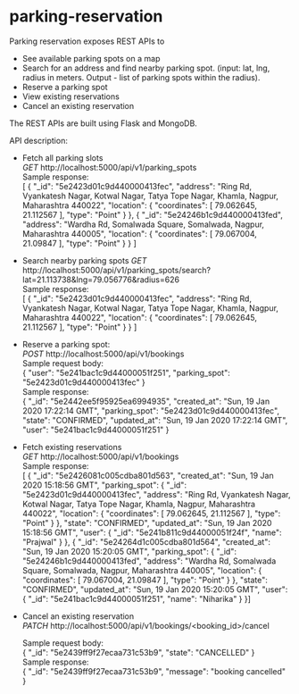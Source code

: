 # parking-reservation

Parking reservation exposes REST APIs to
- See available parking spots on a map
 - Search for an address and find nearby parking spot. (input: lat, lng, radius in meters. Output - list of
parking spots within the radius).
-  Reserve a parking spot
-  View existing reservations
-  Cancel an existing reservation

The REST APIs are built using Flask and MongoDB.

API description:

- Fetch all parking slots<br>
    *GET*  http://localhost:5000/api/v1/parking_spots
    <br>
    Sample response: <br>
    [
    {
        "_id": "5e2423d01c9d440000413fec",
        "address": "Ring Rd, Vyankatesh Nagar, Kotwal Nagar, Tatya Tope Nagar, Khamla, Nagpur, Maharashtra 440022",
        "location": {
            "coordinates": [
                79.062645,
                21.112567
            ],
            "type": "Point"
        }
    },
    {
        "_id": "5e24246b1c9d440000413fed",
        "address": "Wardha Rd, Somalwada Square, Somalwada, Nagpur, Maharashtra 440005",
        "location": {
            "coordinates": [
                79.067004,
                21.09847
            ],
            "type": "Point"
        }
    }
    ]
    
- Search nearby parking spots
    *GET* http://localhost:5000/api/v1/parking_spots/search?lat=21.113738&lng=79.056776&radius=626
    <br>
    Sample response: <br>
    [
    {
        "_id": "5e2423d01c9d440000413fec",
        "address": "Ring Rd, Vyankatesh Nagar, Kotwal Nagar, Tatya Tope Nagar, Khamla, Nagpur, Maharashtra 440022",
        "location": {
            "coordinates": [
                79.062645,
                21.112567
            ],
            "type": "Point"
        }
    }
    ]
- Reserve a parking spot: <br>
    *POST* http://localhost:5000/api/v1/bookings
    <br>
    Sample request body:
    <br>
    {
	"user": "5e241bac1c9d44000051f251",
	"parking_spot": "5e2423d01c9d440000413fec"
    }
    <br>
    Sample response:
    <br>
    {
    "_id": "5e2442ee5f95925ea6994935",
    "created_at": "Sun, 19 Jan 2020 17:22:14 GMT",
    "parking_spot": "5e2423d01c9d440000413fec",
    "state": "CONFIRMED",
    "updated_at": "Sun, 19 Jan 2020 17:22:14 GMT",
    "user": "5e241bac1c9d44000051f251"
    }
   <br>
- Fetch existing reservations
    <br>
    *GET* http://localhost:5000/api/v1/bookings
    <br>
    Sample response:
    <br>
    [
    {
        "_id": "5e2426081c005cdba801d563",
        "created_at": "Sun, 19 Jan 2020 15:18:56 GMT",
        "parking_spot": {
            "_id": "5e2423d01c9d440000413fec",
            "address": "Ring Rd, Vyankatesh Nagar, Kotwal Nagar, Tatya Tope Nagar, Khamla, Nagpur, Maharashtra 440022",
            "location": {
                "coordinates": [
                    79.062645,
                    21.112567
                ],
                "type": "Point"
            }
        },
        "state": "CONFIRMED",
        "updated_at": "Sun, 19 Jan 2020 15:18:56 GMT",
        "user": {
            "_id": "5e241b811c9d44000051f24f",
            "name": "Prajwal"
        }
    },
    {
        "_id": "5e24264d1c005cdba801d564",
        "created_at": "Sun, 19 Jan 2020 15:20:05 GMT",
        "parking_spot": {
            "_id": "5e24246b1c9d440000413fed",
            "address": "Wardha Rd, Somalwada Square, Somalwada, Nagpur, Maharashtra 440005",
            "location": {
                "coordinates": [
                    79.067004,
                    21.09847
                ],
                "type": "Point"
            }
        },
        "state": "CONFIRMED",
        "updated_at": "Sun, 19 Jan 2020 15:20:05 GMT",
        "user": {
            "_id": "5e241bac1c9d44000051f251",
            "name": "Niharika"
        }
    }]

- Cancel an existing reservation
    <br>
    *PATCH* http://localhost:5000/api/v1/bookings/<booking_id>/cancel
    <br>
    
    Sample request body:
    <br>
    {
	"_id": "5e2439ff9f27ecaa731c53b9",
	"state": "CANCELLED"
    }
    <br>
    Sample response:
    <br>
    {
    "_id": "5e2439ff9f27ecaa731c53b9",
    "message": "booking cancelled"
    }



